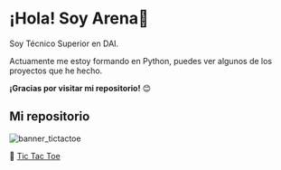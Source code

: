 
# ¡Hola! Soy Arena👋

Soy Técnico Superior en DAI. 

Actuamente me estoy formando en Python, puedes ver algunos de los proyectos que he hecho.

**¡Gracias por visitar mi repositorio!** :blush:

## Mi repositorio

![banner_tictactoe](https://github.com/arenaf/arenaf/assets/169451601/be113e86-d2af-4ca6-9e31-4de0ea3caf18)

:jigsaw: <a href="https://github.com/arenaf/tic-tac-toe"> Tic Tac Toe </a>

<!--
**arenaf/arenaf** is a ✨ _special_ ✨ repository because its `README.md` (this file) appears on your GitHub profile.

Here are some ideas to get you started:

- 🔭 I’m currently working on ...
- 🌱 I’m currently learning ...
- 👯 I’m looking to collaborate on ...
- 🤔 I’m looking for help with ...
- 💬 Ask me about ...
- 📫 How to reach me: ...
- 😄 Pronouns: ...
- ⚡ Fun fact: ...
-->

